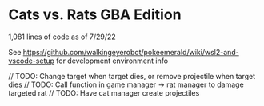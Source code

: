 # Cats vs. Rats GBA Edition

1,081 lines of code as of 7/29/22

See https://github.com/walkingeyerobot/pokeemerald/wiki/wsl2-and-vscode-setup for development environment info

// TODO: Change target when target dies, or remove projectile when target dies
// TODO: Call function in game manager -> rat manager to damage targeted rat
// TODO: Have cat manager create projectiles
